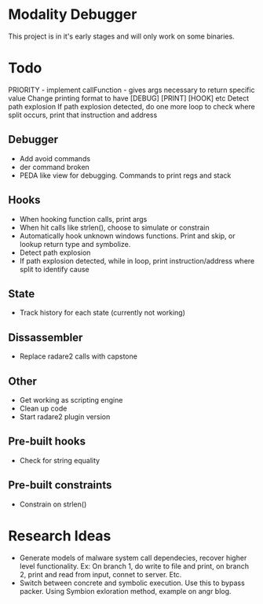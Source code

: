 # Modality Debugger

This project is in it's early stages and will only work on some binaries.

# Todo

PRIORITY - implement callFunction - gives args necessary to return specific value
Change printing format to have [DEBUG] [PRINT] [HOOK] etc
Detect path explosion
If path explosion detected, do one more loop to check where split occurs, print that instruction and address

## Debugger
 - Add avoid commands
 - der command broken
 - PEDA like view for debugging. Commands to print regs and stack

## Hooks
 - When hooking function calls, print args
 - When hit calls like strlen(), choose to simulate or constrain
 - Automatically hook unknown windows functions. Print and skip, or lookup return type and symbolize.
 - Detect path explosion
 - If path explosion detected, while in loop, print instruction/address where split to identify cause

## State
 - Track history for each state (currently not working)

## Dissassembler
 - Replace radare2 calls with capstone

## Other
 - Get working as scripting engine
 - Clean up code
 - Start radare2 plugin version

## Pre-built hooks
 - Check for string equality

## Pre-built constraints
 - Constrain on strlen()

# Research Ideas
 - Generate models of malware system call dependecies, recover higher level functionality. Ex: On branch 1, do write to file and print, on branch 2, print and read from input, connet to server. Etc.
 - Switch between concrete and symbolic execution. Use this to bypass packer. Using Symbion exloration method, example on angr blog.

